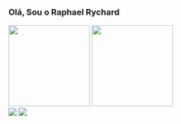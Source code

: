 ### Olá, Sou o Raphael Rychard

<div>
  <img height = 160em src="https://github-readme-stats.vercel.app/api?username=raphaelrychard&show_icons=true&theme=bear">
  <img height = 160em src = "https://github-readme-streak-stats.herokuapp.com?user=raphaelrychard&theme=dark&hide_border=true" >
</div>

<div>
  <a href="https://www.linkedin.com/in/raphaelrychard/" target="_blank" ><img src="https://img.shields.io/badge/LinkedIn-0077B5?style=for-the-badge&logo=linkedin&logoColor=white"></a>
 <a href="mailto:raph.rych@gmail.com" target="_blank"><img src="https://img.shields.io/badge/Gmail-D14836?style=for-the-badge&logo=gmail&logoColor=white"</img></a>

</div>

